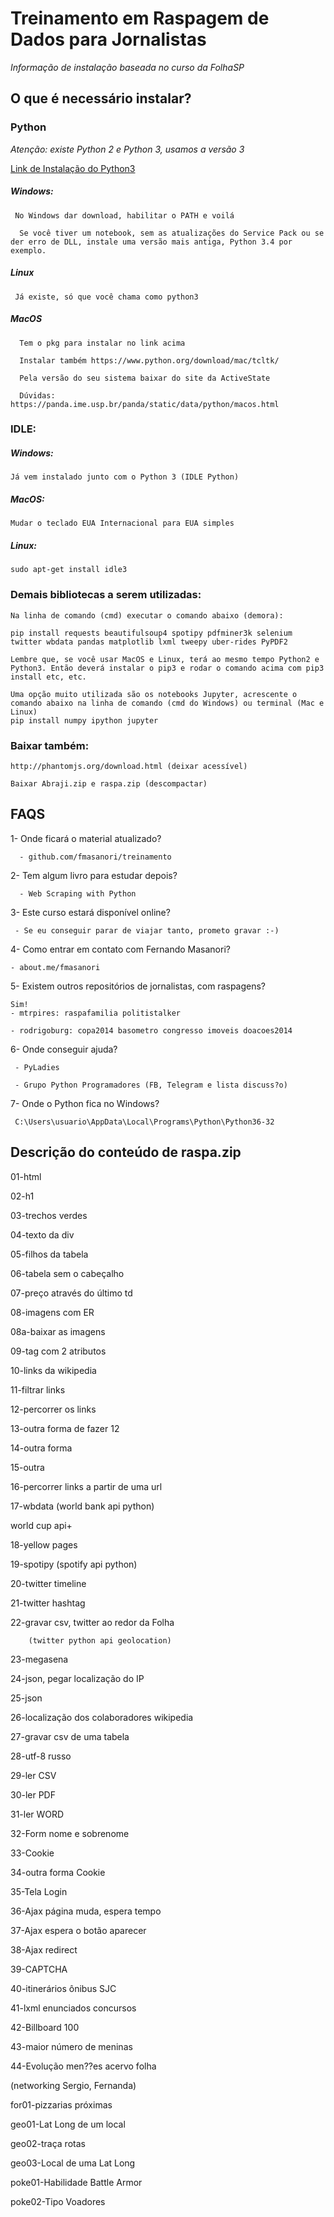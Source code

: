 # Treinamento em Raspagem de Dados para Jornalistas

*Informação de instalação baseada no curso da FolhaSP*

## O que é necessário instalar?
### Python
     
*Atenção: existe Python 2 e Python 3, usamos a versão 3*

[Link de Instalação do Python3](https://www.python.org/downloads/release/python-362/)
##### Windows:

     No Windows dar download, habilitar o PATH e voilá

      Se você tiver um notebook, sem as atualizações do Service Pack ou se der erro de DLL, instale uma versão mais antiga, Python 3.4 por exemplo.

##### Linux

     Já existe, só que você chama como python3

##### MacOS 

      Tem o pkg para instalar no link acima

      Instalar também https://www.python.org/download/mac/tcltk/

      Pela versão do seu sistema baixar do site da ActiveState

      Dúvidas: https://panda.ime.usp.br/panda/static/data/python/macos.html



### IDLE: 

##### Windows:

    Já vem instalado junto com o Python 3 (IDLE Python)

##### MacOS:  
    Mudar o teclado EUA Internacional para EUA simples

##### Linux: 

    sudo apt-get install idle3

  

### Demais bibliotecas a serem utilizadas:

    Na linha de comando (cmd) executar o comando abaixo (demora):

    pip install requests beautifulsoup4 spotipy pdfminer3k selenium twitter wbdata pandas matplotlib lxml tweepy uber-rides PyPDF2 

    Lembre que, se você usar MacOS e Linux, terá ao mesmo tempo Python2 e Python3. Então deverá instalar o pip3 e rodar o comando acima com pip3 install etc, etc.

    Uma opção muito utilizada são os notebooks Jupyter, acrescente o comando abaixo na linha de comando (cmd do Windows) ou terminal (Mac e Linux)
    pip install numpy ipython jupyter


### Baixar também:

    http://phantomjs.org/download.html (deixar acessível)

    Baixar Abraji.zip e raspa.zip (descompactar)




## FAQS

1- Onde ficará o material atualizado?

      - github.com/fmasanori/treinamento



2- Tem algum livro para estudar depois?

      - Web Scraping with Python



3- Este curso estará disponível online?

     - Se eu conseguir parar de viajar tanto, prometo gravar :-)



4- Como entrar em contato com Fernando Masanori?

    - about.me/fmasanori



5- Existem outros repositórios de jornalistas, com raspagens?

    Sim!
    - mtrpires: raspafamilia politistalker

    - rodrigoburg: copa2014 basometro congresso imoveis doacoes2014



6- Onde conseguir ajuda? 

     - PyLadies

     - Grupo Python Programadores (FB, Telegram e lista discuss?o)



7- Onde o Python fica no Windows?


     C:\Users\usuario\AppData\Local\Programs\Python\Python36-32



## Descrição do conteúdo de raspa.zip

01-html

02-h1

03-trechos verdes

04-texto da div

05-filhos da tabela

06-tabela sem o cabeçalho

07-preço através do último td

08-imagens com ER

08a-baixar as imagens

09-tag com 2 atributos

10-links da wikipedia

11-filtrar links

12-percorrer os links

13-outra forma de fazer 12

14-outra forma

15-outra 

16-percorrer links a partir de uma url

17-wbdata (world bank api python)

world cup api+

18-yellow pages

19-spotipy (spotify api python)

20-twitter timeline

21-twitter hashtag

22-gravar csv, twitter ao redor da Folha

        (twitter python api geolocation)

23-megasena

24-json, pegar localização do IP

25-json

26-localização dos colaboradores wikipedia

27-gravar csv de uma tabela

28-utf-8 russo

29-ler CSV

30-ler PDF

31-ler WORD

32-Form nome e sobrenome

33-Cookie

34-outra forma Cookie

35-Tela Login

36-Ajax página muda, espera tempo

37-Ajax espera o botão aparecer

38-Ajax redirect

39-CAPTCHA

40-itinerários ônibus SJC

41-lxml enunciados concursos

42-Billboard 100

43-maior número de meninas

44-Evolução men??es acervo folha

(networking Sergio, Fernanda)

for01-pizzarias próximas

geo01-Lat Long de um local

geo02-traça rotas

geo03-Local de uma Lat Long

poke01-Habilidade Battle Armor

poke02-Tipo Voadores 




